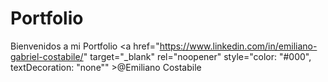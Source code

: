 # Portfolio

Bienvenidos a mi Portfolio <a 
          href="https://www.linkedin.com/in/emiliano-gabriel-costabile/"
          target="_blank"
          rel="noopener"
          style="color: "#000", textDecoration: "none""
          >@Emiliano Costabile</a>
